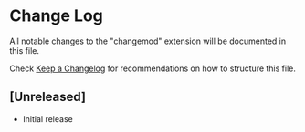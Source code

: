 # Change Log

All notable changes to the "changemod" extension will be documented in this file.

Check [Keep a Changelog](http://keepachangelog.com/) for recommendations on how to structure this file.

## [Unreleased]

- Initial release